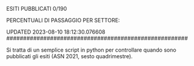 ESITI PUBBLICATI 0/190 

PERCENTUALI DI PASSAGGIO PER SETTORE:

UPDATED 2023-08-10 18:12:30.076608
###################################################### 

Si tratta di un semplice script in python per controllare quando sono pubblicati gli esiti (ASN 2021, sesto quadrimestre).

